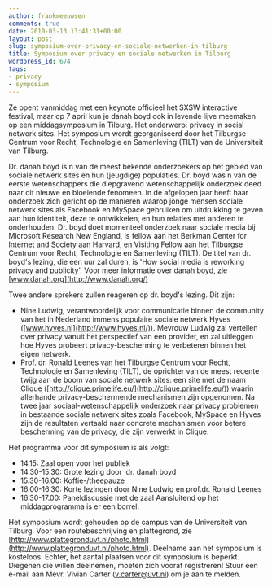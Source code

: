 ```yaml
---
author: frankmeeuwsen
comments: true
date: 2010-03-13 13:41:31+00:00
layout: post
slug: symposium-over-privacy-en-sociale-netwerken-in-tilburg
title: Symposium over privacy en sociale netwerken in Tilburg
wordpress_id: 674
tags:
- privacy
- symposium
---
```


Ze opent vanmiddag met een keynote officieel het SXSW interactive festival, maar op 7 april kun je danah boyd ook in levende lijve meemaken op een middagsymposium in Tilburg. Het onderwerp: privacy in social network sites. Het symposium wordt georganiseerd door het Tilburgse Centrum voor Recht,  Technologie en Samenleving (TILT) van de Universiteit van Tilburg.

Dr. danah boyd is n van de meest bekende  onderzoekers op het gebied van sociale netwerk sites en hun (jeugdige)  populaties. Dr. boyd was n van de eerste wetenschappers die  diepgravend wetenschappelijk onderzoek deed naar dit nieuwe en bloeiende  fenomeen. In de afgelopen jaar heeft haar onderzoek zich gericht op de  manieren waarop jonge mensen sociale netwerk sites als Facebook en  MySpace gebruiken om uitdrukking te geven aan hun identiteit, deze te  ontwikkelen, en hun relaties met anderen te onderhouden. Dr. boyd doet  momenteel onderzoek naar sociale media bij Microsoft Research New  England, is fellow aan het Berkman Center for Internet and Society aan  Harvard, en Visiting Fellow aan het Tilburgse Centrum voor Recht,  Technologie en Samenleving (TILT). De titel van dr. boyd's lezing, die  een uur zal duren, is 'How social media is reworking privacy and  publicity'. Voor meer informatie over danah boyd, zie [www.danah.org](http://www.danah.org/)

Twee andere sprekers zullen reageren op dr. boyd's lezing. Dit zijn:
- Nine Ludwig, verantwoordelijk voor communicatie binnen de community  van het in Nederland immens populaire sociale netwerk Hyves ([www.hyves.nl](http://www.hyves.nl/)). Mevrouw  Ludwig zal vertellen over privacy vanuit het perspectief van een  provider, en zal uitleggen hoe Hyves probeert privacy-bescherming te  verbeteren binnen het eigen netwerk.
- Prof. dr. Ronald Leenes van het Tilburgse Centrum voor Recht,  Technologie en Samenleving (TILT), de oprichter van de meest recente  twijg aan de boom van sociale netwerk sites: een site met de naam Clique  ([http://clique.primelife.eu/](http://clique.primelife.eu/))  waarin allerhande privacy-beschermende mechanismen zijn opgenomen. Na  twee jaar sociaal-wetenschappelijk onderzoek naar privacy problemen in  bestaande sociale netwerk sites zoals Facebook, MySpace en Hyves zijn de  resultaten vertaald naar concrete mechanismen voor betere bescherming  van de privacy, die zijn verwerkt in Clique.

Het programma voor dit symposium is als volgt:

- 14.15: Zaal open voor het publiek
- 14.30-15.30: Grote lezing door  dr. danah boyd
- 15.30-16.00: Koffie-/theepauze
- 16.00-16.30: Korte lezingen door Nine Ludwig en prof.dr. Ronald Leenes
- 16.30-17.00: Paneldiscussie met de zaal
Aansluitend op het middagprogramma is er een borrel.

Het symposium wordt gehouden op de campus van de Universiteit van  Tilburg. Voor een routebeschrijving en plattegrond, zie [http://www.plattegronduvt.nl/photo.html](http://www.plattegronduvt.nl/photo.html).  Deelname aan het symposium is kosteloos. Echter, het aantal plaatsen  voor dit symposium is beperkt. Diegenen die willen deelnemen, moeten  zich vooraf registreren! Stuur een e-mail aan Mevr. Vivian  Carter ([v.carter@uvt.nl](mailto:v.carter@uvt.nl)) om je aan  te melden.

